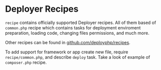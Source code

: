 # Deployer Recipes
`recipe` contains officially supported Deployer recipes. 
All of them based of `common.php` recipe which contains tasks for deployment enviroment preparation, 
loading code, changing files permissions, and much more.


Other recipes can be found in [github.com/deployphp/recipes](https://github.com/deployphp/recipes).


To add support for framework or app create new file, require `recipe/common.php`, and describe `deploy` task. 
Take a look of example of `composer.php` recipe.
